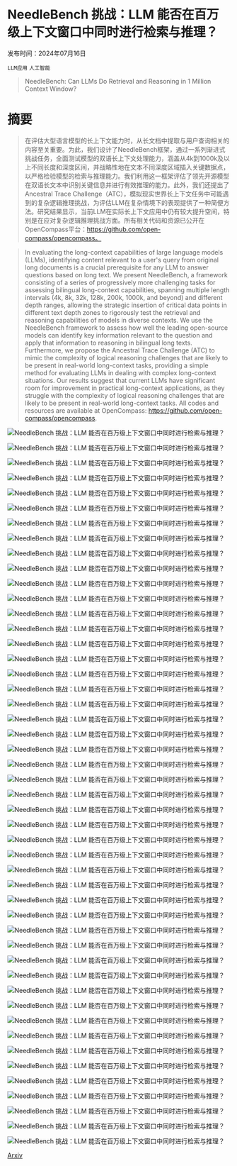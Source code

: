 # NeedleBench 挑战：LLM 能否在百万级上下文窗口中同时进行检索与推理？

发布时间：2024年07月16日

`LLM应用` `人工智能`

> NeedleBench: Can LLMs Do Retrieval and Reasoning in 1 Million Context Window?

# 摘要

> 在评估大型语言模型的长上下文能力时，从长文档中提取与用户查询相关的内容至关重要。为此，我们设计了NeedleBench框架，通过一系列渐进式挑战任务，全面测试模型的双语长上下文处理能力，涵盖从4k到1000k及以上不同长度和深度区间，并战略性地在文本不同深度区域插入关键数据点，以严格检验模型的检索与推理能力。我们利用这一框架评估了领先开源模型在双语长文本中识别关键信息并进行有效推理的能力。此外，我们还提出了Ancestral Trace Challenge（ATC），模拟现实世界长上下文任务中可能遇到的复杂逻辑推理挑战，为评估LLM在复杂情境下的表现提供了一种简便方法。研究结果显示，当前LLM在实际长上下文应用中仍有较大提升空间，特别是在应对复杂逻辑推理挑战方面。所有相关代码和资源已公开在OpenCompass平台：https://github.com/open-compass/opencompass。

> In evaluating the long-context capabilities of large language models (LLMs), identifying content relevant to a user's query from original long documents is a crucial prerequisite for any LLM to answer questions based on long text. We present NeedleBench, a framework consisting of a series of progressively more challenging tasks for assessing bilingual long-context capabilities, spanning multiple length intervals (4k, 8k, 32k, 128k, 200k, 1000k, and beyond) and different depth ranges, allowing the strategic insertion of critical data points in different text depth zones to rigorously test the retrieval and reasoning capabilities of models in diverse contexts. We use the NeedleBench framework to assess how well the leading open-source models can identify key information relevant to the question and apply that information to reasoning in bilingual long texts. Furthermore, we propose the Ancestral Trace Challenge (ATC) to mimic the complexity of logical reasoning challenges that are likely to be present in real-world long-context tasks, providing a simple method for evaluating LLMs in dealing with complex long-context situations. Our results suggest that current LLMs have significant room for improvement in practical long-context applications, as they struggle with the complexity of logical reasoning challenges that are likely to be present in real-world long-context tasks. All codes and resources are available at OpenCompass: https://github.com/open-compass/opencompass.

![NeedleBench 挑战：LLM 能否在百万级上下文窗口中同时进行检索与推理？](../../../paper_images/2407.11963/x1.png)

![NeedleBench 挑战：LLM 能否在百万级上下文窗口中同时进行检索与推理？](../../../paper_images/2407.11963/x2.png)

![NeedleBench 挑战：LLM 能否在百万级上下文窗口中同时进行检索与推理？](../../../paper_images/2407.11963/x3.png)

![NeedleBench 挑战：LLM 能否在百万级上下文窗口中同时进行检索与推理？](../../../paper_images/2407.11963/x4.png)

![NeedleBench 挑战：LLM 能否在百万级上下文窗口中同时进行检索与推理？](../../../paper_images/2407.11963/x5.png)

![NeedleBench 挑战：LLM 能否在百万级上下文窗口中同时进行检索与推理？](../../../paper_images/2407.11963/x6.png)

![NeedleBench 挑战：LLM 能否在百万级上下文窗口中同时进行检索与推理？](../../../paper_images/2407.11963/x7.png)

![NeedleBench 挑战：LLM 能否在百万级上下文窗口中同时进行检索与推理？](../../../paper_images/2407.11963/x8.png)

![NeedleBench 挑战：LLM 能否在百万级上下文窗口中同时进行检索与推理？](../../../paper_images/2407.11963/x9.png)

![NeedleBench 挑战：LLM 能否在百万级上下文窗口中同时进行检索与推理？](../../../paper_images/2407.11963/x7.png)

![NeedleBench 挑战：LLM 能否在百万级上下文窗口中同时进行检索与推理？](../../../paper_images/2407.11963/x10.png)

![NeedleBench 挑战：LLM 能否在百万级上下文窗口中同时进行检索与推理？](../../../paper_images/2407.11963/x11.png)

![NeedleBench 挑战：LLM 能否在百万级上下文窗口中同时进行检索与推理？](../../../paper_images/2407.11963/x12.png)

![NeedleBench 挑战：LLM 能否在百万级上下文窗口中同时进行检索与推理？](../../../paper_images/2407.11963/x13.png)

![NeedleBench 挑战：LLM 能否在百万级上下文窗口中同时进行检索与推理？](../../../paper_images/2407.11963/x14.png)

![NeedleBench 挑战：LLM 能否在百万级上下文窗口中同时进行检索与推理？](../../../paper_images/2407.11963/x15.png)

![NeedleBench 挑战：LLM 能否在百万级上下文窗口中同时进行检索与推理？](../../../paper_images/2407.11963/x16.png)

![NeedleBench 挑战：LLM 能否在百万级上下文窗口中同时进行检索与推理？](../../../paper_images/2407.11963/x17.png)

![NeedleBench 挑战：LLM 能否在百万级上下文窗口中同时进行检索与推理？](../../../paper_images/2407.11963/x18.png)

![NeedleBench 挑战：LLM 能否在百万级上下文窗口中同时进行检索与推理？](../../../paper_images/2407.11963/x19.png)

![NeedleBench 挑战：LLM 能否在百万级上下文窗口中同时进行检索与推理？](../../../paper_images/2407.11963/x20.png)

![NeedleBench 挑战：LLM 能否在百万级上下文窗口中同时进行检索与推理？](../../../paper_images/2407.11963/x21.png)

![NeedleBench 挑战：LLM 能否在百万级上下文窗口中同时进行检索与推理？](../../../paper_images/2407.11963/x22.png)

![NeedleBench 挑战：LLM 能否在百万级上下文窗口中同时进行检索与推理？](../../../paper_images/2407.11963/x23.png)

![NeedleBench 挑战：LLM 能否在百万级上下文窗口中同时进行检索与推理？](../../../paper_images/2407.11963/x24.png)

![NeedleBench 挑战：LLM 能否在百万级上下文窗口中同时进行检索与推理？](../../../paper_images/2407.11963/x25.png)

![NeedleBench 挑战：LLM 能否在百万级上下文窗口中同时进行检索与推理？](../../../paper_images/2407.11963/x26.png)

![NeedleBench 挑战：LLM 能否在百万级上下文窗口中同时进行检索与推理？](../../../paper_images/2407.11963/x27.png)

![NeedleBench 挑战：LLM 能否在百万级上下文窗口中同时进行检索与推理？](../../../paper_images/2407.11963/x28.png)

![NeedleBench 挑战：LLM 能否在百万级上下文窗口中同时进行检索与推理？](../../../paper_images/2407.11963/x29.png)

![NeedleBench 挑战：LLM 能否在百万级上下文窗口中同时进行检索与推理？](../../../paper_images/2407.11963/x30.png)

![NeedleBench 挑战：LLM 能否在百万级上下文窗口中同时进行检索与推理？](../../../paper_images/2407.11963/x31.png)

![NeedleBench 挑战：LLM 能否在百万级上下文窗口中同时进行检索与推理？](../../../paper_images/2407.11963/x32.png)

![NeedleBench 挑战：LLM 能否在百万级上下文窗口中同时进行检索与推理？](../../../paper_images/2407.11963/x33.png)

![NeedleBench 挑战：LLM 能否在百万级上下文窗口中同时进行检索与推理？](../../../paper_images/2407.11963/x34.png)

![NeedleBench 挑战：LLM 能否在百万级上下文窗口中同时进行检索与推理？](../../../paper_images/2407.11963/x35.png)

![NeedleBench 挑战：LLM 能否在百万级上下文窗口中同时进行检索与推理？](../../../paper_images/2407.11963/x36.png)

![NeedleBench 挑战：LLM 能否在百万级上下文窗口中同时进行检索与推理？](../../../paper_images/2407.11963/x37.png)

![NeedleBench 挑战：LLM 能否在百万级上下文窗口中同时进行检索与推理？](../../../paper_images/2407.11963/x38.png)

![NeedleBench 挑战：LLM 能否在百万级上下文窗口中同时进行检索与推理？](../../../paper_images/2407.11963/x39.png)

![NeedleBench 挑战：LLM 能否在百万级上下文窗口中同时进行检索与推理？](../../../paper_images/2407.11963/x40.png)

![NeedleBench 挑战：LLM 能否在百万级上下文窗口中同时进行检索与推理？](../../../paper_images/2407.11963/x41.png)

![NeedleBench 挑战：LLM 能否在百万级上下文窗口中同时进行检索与推理？](../../../paper_images/2407.11963/x42.png)

![NeedleBench 挑战：LLM 能否在百万级上下文窗口中同时进行检索与推理？](../../../paper_images/2407.11963/x43.png)

![NeedleBench 挑战：LLM 能否在百万级上下文窗口中同时进行检索与推理？](../../../paper_images/2407.11963/x44.png)

![NeedleBench 挑战：LLM 能否在百万级上下文窗口中同时进行检索与推理？](../../../paper_images/2407.11963/x45.png)

![NeedleBench 挑战：LLM 能否在百万级上下文窗口中同时进行检索与推理？](../../../paper_images/2407.11963/x46.png)

![NeedleBench 挑战：LLM 能否在百万级上下文窗口中同时进行检索与推理？](../../../paper_images/2407.11963/x43.png)

[Arxiv](https://arxiv.org/abs/2407.11963)